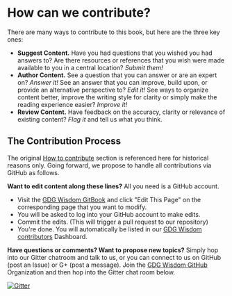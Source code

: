 # How can we contribute?

There are many ways to contribute to this book, but here are the three key ones:
* **Suggest Content.** Have you had questions that you wished you had answers to? Are there resources or references that you wish were made available to you in a central location? _Submit them!_
* **Author Content.** See a question that you can answer or are an expert on? _Answer it!_ See an answer that you can improve, build upon, or provide an alternative perspective to? _Edit it!_ See ways to organize content better, improve the writing style for clarity or simply make the reading experience easier? _Improve it!_
* **Review Content.** Have feedback on the accuracy, clarity or relevance of existing content? _Flag it_ and tell us what you think.

## The Contribution Process

The original [How to contribute](https://sites.google.com/site/gdgwisdom/home) section is referenced here for historical reasons only. Going forward, we propose to handle all contributions via GitHub as follows.


**Want to edit content along these lines?** All you need is a GitHub account. 
* Visit the [GDG Wisdom GitBook](http://gdg-wisdom.gitbooks.io/gdg-wisdom-2015/content/) and click "Edit This Page" on the corresponding page that you want to modify. 
* You will be asked to log into your GitHub account to make edits. 
* Commit the edits. (This will trigger a pull request to our repository)
* You're done. You will automatically be listed in our [GDG Wisdom contributors](https://github.com/gdg-wisdom/wisdom-2015/graphs/contributors) Dashboard.


**Have questions or comments? Want to propose new topics?** 
Simply hop into our Gitter chatroom and talk to us, or you can connect to us on GitHub (post an Issue) or G+ (post a message). Join the [GDG Wisdom GitHub](https://github.com/gdg-wisdom) Organization and then hop into the Gitter chat room below.

[![Gitter](https://badges.gitter.im/Join%20Chat.svg)](https://gitter.im/gdg-wisdom?utm_source=badge&utm_medium=badge&utm_campaign=pr-badge&utm_content=badge)
